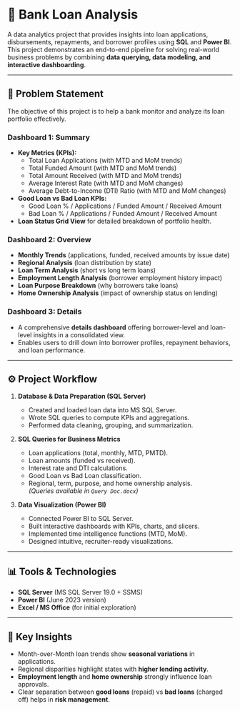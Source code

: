 # 🏦 Bank Loan Analysis

A data analytics project that provides insights into loan applications, disbursements, repayments, and borrower profiles using **SQL** and **Power BI**.  
This project demonstrates an end-to-end pipeline for solving real-world business problems by combining **data querying, data modeling, and interactive dashboarding**.

---

## 📌 Problem Statement

The objective of this project is to help a bank monitor and analyze its loan portfolio effectively.  

### **Dashboard 1: Summary**
- **Key Metrics (KPIs):**
  - Total Loan Applications (with MTD and MoM trends)
  - Total Funded Amount (with MTD and MoM trends)
  - Total Amount Received (with MTD and MoM trends)
  - Average Interest Rate (with MTD and MoM changes)
  - Average Debt-to-Income (DTI) Ratio (with MTD and MoM changes)
- **Good Loan vs Bad Loan KPIs:**
  - Good Loan % / Applications / Funded Amount / Received Amount
  - Bad Loan % / Applications / Funded Amount / Received Amount
- **Loan Status Grid View** for detailed breakdown of portfolio health.

### **Dashboard 2: Overview**
- **Monthly Trends** (applications, funded, received amounts by issue date)
- **Regional Analysis** (loan distribution by state)
- **Loan Term Analysis** (short vs long term loans)
- **Employment Length Analysis** (borrower employment history impact)
- **Loan Purpose Breakdown** (why borrowers take loans)
- **Home Ownership Analysis** (impact of ownership status on lending)

### **Dashboard 3: Details**
- A comprehensive **details dashboard** offering borrower-level and loan-level insights in a consolidated view.  
- Enables users to drill down into borrower profiles, repayment behaviors, and loan performance.

---

## ⚙️ Project Workflow

1. **Database & Data Preparation (SQL Server)**
   - Created and loaded loan data into MS SQL Server.
   - Wrote SQL queries to compute KPIs and aggregations.  
   - Performed data cleaning, grouping, and summarization.

2. **SQL Queries for Business Metrics**
   - Loan applications (total, monthly, MTD, PMTD).
   - Loan amounts (funded vs received).
   - Interest rate and DTI calculations.
   - Good Loan vs Bad Loan classification.
   - Regional, term, purpose, and home ownership analysis.  
   *(Queries available in `Query Doc.docx`)*

3. **Data Visualization (Power BI)**
   - Connected Power BI to SQL Server.
   - Built interactive dashboards with KPIs, charts, and slicers.
   - Implemented time intelligence functions (MTD, MoM).
   - Designed intuitive, recruiter-ready visualizations.

---

## 📊 Tools & Technologies
- **SQL Server** (MS SQL Server 19.0 + SSMS)
- **Power BI** (June 2023 version)
- **Excel / MS Office** (for initial exploration)

---

## 🚀 Key Insights
- Month-over-Month loan trends show **seasonal variations** in applications.
- Regional disparities highlight states with **higher lending activity**.
- **Employment length** and **home ownership** strongly influence loan approvals.
- Clear separation between **good loans** (repaid) vs **bad loans** (charged off) helps in **risk management**.


